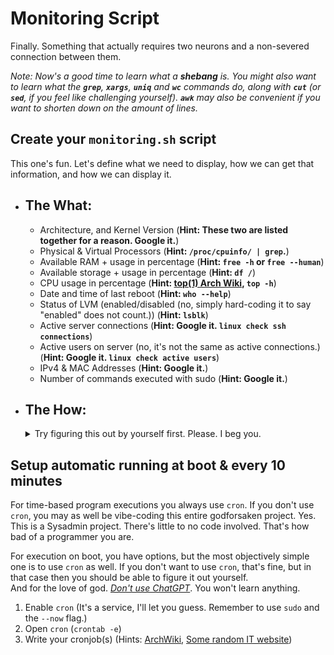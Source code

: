 # Monitoring Script
Finally. Something that actually requires two neurons and a non-severed connection between them.

*Note: Now's a good time to learn what a **shebang** is. You might also want to learn what the **`grep`**, **`xargs`**, **`uniq`** and **`wc`** commands do, along with **`cut`** (or **`sed`**, if you feel like challenging yourself). **`awk`** may also be convenient if you want to shorten down on the amount of lines.*
## Create your `monitoring.sh` script

This one's fun. Let's define what we need to display, how we can get that information, and how we can display it.

- ## **The What**:
	- Architecture, and Kernel Version (**Hint: These two are listed together for a reason. Google it.**)
	- Physical & Virtual Processors (**Hint: `/proc/cpuinfo/ | grep`.**)
	- Available RAM + usage in percentage (**Hint: `free -h` or `free --human`**)
	- Available storage + usage in percentage (**Hint: `df /`**)
	- CPU usage in percentage (**Hint: [top(1) Arch Wiki](https://man.archlinux.org/man/top.1.en), `top -h`**)
	- Date and time of last reboot  (**Hint: `who --help`**)
	- Status of LVM (enabled/disabled (no, simply hard-coding it to say "enabled" does not count.)) (**Hint: `lsblk`**)
	- Active server connections (**Hint: Google it. `linux check ssh connections`**)
	- Active users on server (no, it's not the same as active connections.) (**Hint: Google it. `linux check active users`**)
	- IPv4 & MAC Addresses (**Hint: Google it.**)
	- Number of commands executed with sudo (**Hint: Google it.**)

- ## **The How**: 
	<details><summary>Try figuring this out by yourself first. Please. I beg you.</summary>

	- Architecture: `uname -srm` (You could use `uname -a` but that displays information that is not requested on the subject.)
	- Physical Processors: `cat /proc/cpuinfo | grep "physical id" | uniq | wc -l`
	- Virtual Processors: `cat /proc/cpuinfo | grep "processor" | uniq | wc -l` (same as before, but this time you grep `processor` instead)
	- RAM:
		- Total: `free -m | grep "Mem" | xargs echo | cut -d' ' -f2`
		- Used: `free -m | grep "Mem" | xargs echo | cut -d' ' -f3`

	Now, here you need to decide whether you want to one-line this damn thing and feel like Linus Torvalds' strongest soldier, or make your code actually readable and spare your evaluator a few hours worth of trying to understand what the fuck you wrote.
	You can apply this for all the other elements that require displaying percentage.
	<br>
	Either way, the key process is the same: Divide free by total.
	### Pick your Path
	<details><summary> <b><i>You: Fuck it, we're one-lining. The evaluator can munch on my unwashed genitalia.</b></i></summary>
	<br>

	- First of all, you're unloved.	Doing this shit will not bring the kids back. But whatever. You wanna be the villain? Go for it.<br>
	- With that in mind, to "one line" this, we're gonna use ***`heredoc`***. This way, the only time we need to write a new line is when we want to actually output a new line with `wall`. If you're not familiar with `heredoc`, then you're definitely going to want to [read up on it](https://linuxize.com/post/bash-heredoc/).
	- Now that you've (hopefully) read up on it, the plan is simple: We run `wall` with a `heredoc` and in-line every specific call.
	- For memory, it'd look something like this:
		- ```
			wall << EOF
			(...)
				#	Memory Usage: $(free -m | grep "Mem" | xargs echo | cut -d' ' -f3)/$(free -m | grep "Mem" | xargs echo | cut -d' ' -f2)MB ($(awk "BEGIN {printf \"%.2f\",$(free | grep "Mem" | xargs echo | cut -d' ' -f3)/$(free | grep "Mem" | xargs echo | cut -d' ' -f2)*100}")%)
			(...)
			EOF
			```
	- Congratulations. No one want to evaluate you now. Nor sit with you for lunch. Nor have a coffee with you.
	<br> You brought this upon yourself. I warned you.
	<br> Go on, dipshit. Open the `monitoring.sh` in this directory. You know you wanna.

	<br></details>
	<details><summary> <b><i>You: Fine, you know what? I feel like being a tolerable human being today.</b></i></summary>
	<br>

	- Great! Thank you. Thank you, really. What was going to come from the alternative was not worth being shunned by multiple different rungs of your very own bloodline.
	- Since this process requires reusing previously stored information in slightly different formats, the best you can do here is rely on `bash` variables. 

	- Store

	<br></details>

</details>

## Setup automatic running at boot & every 10 minutes

For time-based program executions you always use `cron`. If you don't use `cron`, you may as well be vibe-coding this entire godforsaken project. Yes. This is a Sysadmin project. There's little to no code involved. That's how bad of a programmer you are.

For execution on boot, you have options, but the most objectively simple one is to use `cron` as well. If you don't want to use `cron`, that's fine, but in that case then you should be able to figure it out yourself.
<br>
And for the love of god. *<u>Don't use ChatGPT</u>*. You won't learn anything.

1. Enable `cron` (It's a service, I'll let you guess. Remember to use `sudo` and the `--now` flag.)
2. Open `cron` (`crontab -e`)
3. Write your cronjob(s) (Hints: [ArchWiki](https://wiki.archlinux.org/title/Cron), [Some random IT website](https://phoenixnap.com/kb/crontab-reboot))
